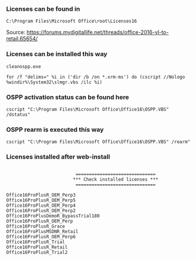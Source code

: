 ### Licenses can be found in 
```
C:\Program Files\Microsoft Office\root\Licenses16
```


Source: https://forums.mydigitallife.net/threads/office-2016-vl-to-retail.65654/

### Licenses can be installed this way
```
cleanospp.exe

for /f "delims=" %i in ('dir /b /on *.xrm-ms') do (cscript //Nologo %windir%\System32\slmgr.vbs /ilc %i)
```


### OSPP activation status can be found here
```
cscript "C:\Program Files\Microsoft Office\Office16\OSPP.VBS" /dstatus"
```

### OSPP rearm is executed this way
```
cscript "C:\Program Files\Microsoft Office\Office16\OSPP.VBS" /rearm"
```



### Licenses installed after web-install
```

                          ==============================
                         *** Check installed licenses ***
                          ==============================

Office16ProPlusR_OEM_Perp3
Office16ProPlusR_OEM_Perp5
Office16ProPlusR_OEM_Perp4
Office16ProPlusR_OEM_Perp2
Office16ProPlusDemoR_BypassTrial180
Office16ProPlusR_OEM_Perp
Office16ProPlusR_Grace
Office16ProPlusMSDNR_Retail
Office16ProPlusR_OEM_Perp6
Office16ProPlusR_Trial
Office16ProPlusR_Retail
Office16ProPlusR_Trial2
```

